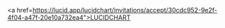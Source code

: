 <a href=https://lucid.app/lucidchart/invitations/accept/30cdc952-9e2f-4f04-a47f-20e10a732ea4">LUCIDCHART</a>
